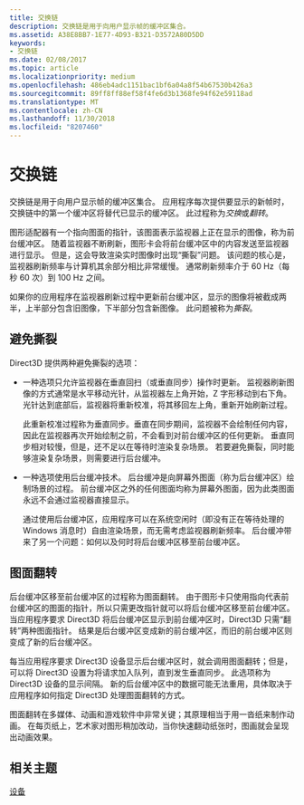 ```yaml
---
title: 交换链
description: 交换链是用于向用户显示帧的缓冲区集合。
ms.assetid: A38E8BB7-1E77-4D93-B321-D3572A80D5DD
keywords:
- 交换链
ms.date: 02/08/2017
ms.topic: article
ms.localizationpriority: medium
ms.openlocfilehash: 486eb4adc1151bac1bf6a04a8f54b67530b426a3
ms.sourcegitcommit: 89ff8ff88ef58f4fe6d3b1368fe94f62e59118ad
ms.translationtype: MT
ms.contentlocale: zh-CN
ms.lasthandoff: 11/30/2018
ms.locfileid: "8207460"
---
```

# <a name="swap-chains"></a>交换链


交换链是用于向用户显示帧的缓冲区集合。 应用程序每次提供要显示的新帧时，交换链中的第一个缓冲区将替代已显示的缓冲区。 此过程称为*交换*或*翻转*。

图形适配器有一个指向图面的指针，该图面表示监视器上正在显示的图像，称为前台缓冲区。 随着监视器不断刷新，图形卡会将前台缓冲区中的内容发送至监视器进行显示。 但是，这会导致渲染实时图像时出现“撕裂”问题。 该问题的核心是，监视器刷新频率与计算机其余部分相比非常缓慢。 通常刷新频率介于 60 Hz（每秒 60 次）到 100 Hz 之间。

如果你的应用程序在监视器刷新过程中更新前台缓冲区，显示的图像将被截成两半，上半部分包含旧图像，下半部分包含新图像。 此问题被称为*撕裂*。

## <a name="span-idavoidingtearingspanspan-idavoidingtearingspanspan-idavoidingtearingspanavoiding-tearing"></a><span id="Avoiding_tearing"></span><span id="avoiding_tearing"></span><span id="AVOIDING_TEARING"></span>避免撕裂


Direct3D 提供两种避免撕裂的选项：

-   一种选项只允许监视器在垂直回扫（或垂直同步）操作时更新。 监视器刷新图像的方式通常是水平移动光针，从监视器左上角开始，Z 字形移动到右下角。 光针达到底部后，监视器将重新校准，将其移回左上角，重新开始刷新过程。

    此重新校准过程称为垂直同步。垂直在同步期间，监视器不会绘制任何内容，因此在监视器再次开始绘制之前，不会看到对前台缓冲区的任何更新。 垂直同步相对较慢，但是，还不足以在等待时渲染复杂场景。 若要避免撕裂，同时能够渲染复杂场景，则需要进行后台缓冲。

-   一种选项使用后台缓冲技术。 后台缓冲是向屏幕外图面（称为后台缓冲区）绘制场景的过程。 前台缓冲区之外的任何图面均称为屏幕外图面，因为此类图面永远不会通过监视器直接显示。

    通过使用后台缓冲区，应用程序可以在系统空闲时（即没有正在等待处理的 Windows 消息时）自由渲染场景，而无需考虑监视器刷新频率。 后台缓冲带来了另一个问题：如何以及何时将后台缓冲区移至前台缓冲区。

## <a name="span-idsurfaceflippingspanspan-idsurfaceflippingspanspan-idsurfaceflippingspansurface-flipping"></a><span id="Surface_flipping"></span><span id="surface_flipping"></span><span id="SURFACE_FLIPPING"></span>图面翻转


后台缓冲区移至前台缓冲区的过程称为图面翻转。 由于图形卡只使用指向代表前台缓冲区的图面的指针，所以只需更改指针就可以将后台缓冲区移至前台缓冲区。 当应用程序要求 Direct3D 将后台缓冲区显示到前台缓冲区时，Direct3D 只需“翻转”两种图面指针。 结果是后台缓冲区变成新的前台缓冲区，而旧的前台缓冲区则变成了新的后台缓冲区。

每当应用程序要求 Direct3D 设备显示后台缓冲区时，就会调用图面翻转；但是，可以将 Direct3D 设置为将请求加入队列，直到发生垂直同步。 此选项称为 Direct3D 设备的显示间隔。 新的后台缓冲区中的数据可能无法重用，具体取决于应用程序如何指定 Direct3D 处理图面翻转的方式。

图面翻转在多媒体、动画和游戏软件中非常关键；其原理相当于用一沓纸来制作动画。 在每页纸上，艺术家对图形稍加改动，当你快速翻动纸张时，图画就会呈现出动画效果。

## <a name="span-idrelated-topicsspanrelated-topics"></a><span id="related-topics"></span>相关主题


[设备](devices.md)

 

 




